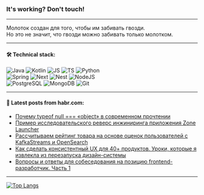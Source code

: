 ### It's working? Don't touch!

---
Молоток создан для того, чтобы им забивать гвозди. <br>
Но это не значит, что гвозди можно забивать только молотком.

---

#### 🛠️ Technical stack:

![Java](https://img.shields.io/badge/Java-informational?logo=Oracle&style=flat&logoColor=white&color=FF4500)
![Kotlin](https://img.shields.io/badge/Kotlin-informational?logo=Kotlin&style=flat&logoColor=white&color=774D97)
![JS](https://img.shields.io/badge/JS-informational?logo=javaScript&style=flat&logoColor=black&color=F7Df1E)
![TS](https://img.shields.io/badge/TypeScript-informational?logo=typeScript&style=flat&logoColor=black&color=017acc)
![Python](https://img.shields.io/badge/Python-informational?logo=Python&style=flat&logoColor=black&color=ffdd54) <br>
![Spring](https://img.shields.io/badge/SpringBoot-informational?logo=SpringBoot&style=flat&logoColor=white&color=6DB33F) 
![Next](https://img.shields.io/badge/Next.js-informational?logo=Next.js&style=flat&logoColor=white&color=3671a1)
![Nest](https://img.shields.io/badge/NestJS-informational?logo=NestJS&style=flat&logoColor=white&color=E0234E)
![NodeJS](https://img.shields.io/badge/NodeJS-informational?logo=node.js&style=flat&logoColor=white&color=70A760) <br>
![PostgreSQL](https://img.shields.io/badge/PostgreSQL-informational?logo=PostgreSQL&style=flat&logoColor=white&color=DAA520)
![MongoDB](https://img.shields.io/badge/MongoDB-informational?logo=MongoDB&style=flat&logoColor=white&color=870000)
![Git](https://img.shields.io/badge/Git-informational?logo=git&style=flat&logoColor=white&color=f74e28)

___

#### 💬 Latest posts from habr.com:

<!-- BLOG-POST-LIST:START -->
- [Почему typeof null === «object» в современном прочтении](https://habr.com/ru/articles/784622/?utm_source=habrahabr&utm_medium=rss&utm_campaign=784622)
- [Пример исследовательского реверс инжиниринга приложения Zone Launcher](https://habr.com/ru/articles/784628/?utm_source=habrahabr&utm_medium=rss&utm_campaign=784628)
- [Рассчитываем рейтинг товара на основе оценок пользователей с KafkaStreams и OpenSearch](https://habr.com/ru/articles/783360/?utm_source=habrahabr&utm_medium=rss&utm_campaign=783360)
- [Как сделать консистентный UX для 40+ продуктов. Уроки, которые я извлекла из перезапуска дизайн-системы](https://habr.com/ru/companies/selectel/articles/782422/?utm_source=habrahabr&utm_medium=rss&utm_campaign=782422)
- [Вопросы и ответы для собеседования на позицию frontend-разработчик. Часть 1](https://habr.com/ru/articles/784548/?utm_source=habrahabr&utm_medium=rss&utm_campaign=784548)
<!-- BLOG-POST-LIST:END -->

---
[![Top Langs](https://github-readme-stats-git-master-advtsetting-gmailcom.vercel.app/api/top-langs/?username=zloylis&langs_count=10&hide_title=false&title_color=e6edf3&size_weight=0.5&count_weight=0.5&layout=compact&hide_border=true&theme=dracula)](https://github.com/zloylis)

<!-- ![GitHub stats](https://github-readme-stats-git-master-advtsetting-gmailcom.vercel.app/api?username=zloylis&show_icons=true&hide_border=true&theme=dracula&hide_title=true&include_all_commits=true&count_private=true&hide=contribs&hide_rank=true) -->
